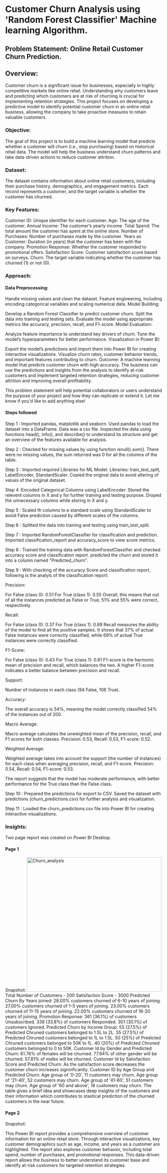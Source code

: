 # Customer Churn Analysis using 'Random Forest Classifier' Machine learning Algorithm.


## Problem Statement: Online Retail Customer Churn Prediction.


## Overview:
Customer churn is a significant issue for businesses, especially in highly competitive markets like online retail. Understanding why customers leave and predicting which customers are at risk of churning is crucial for implementing retention strategies. This project focuses on developing a predictive model to identify potential customer churn in an online retail business, allowing the company to take proactive measures to retain valuable customers.

### Objective:
The goal of this project is to build a machine learning model that predicts whether a customer will churn (i.e., stop purchasing) based on historical retail data. The model will help the business understand churn patterns and take data-driven actions to reduce customer attrition.

### Dataset:
The dataset contains information about online retail customers, including their purchase history, demographics, and engagement metrics. Each record represents a customer, and the target variable is whether the customer has churned.

### Key Features:
Customer ID: Unique identifier for each customer.
Age: The age of the customer.
Annual Income: The customer’s yearly income.
Total Spend: The total amount the customer has spent at the online store.
Number of Purchases: Number of purchases made by the customer.
Years as Customer: Duration (in years) that the customer has been with the company.
Promotion Response: Whether the customer responded to promotional offers.
Satisfaction Score: Customer satisfaction score based on surveys.
Churn: The target variable indicating whether the customer has churned (1) or not (0).

### Approach:
#### Data Preprocessing:

Handle missing values and clean the dataset.
Feature engineering, including encoding categorical variables and scaling numerical data.
Model Building:

Develop a Random Forest Classifier to predict customer churn.
Split the data into training and testing sets.
Evaluate the model using appropriate metrics like accuracy, precision, recall, and F1-score.
Model Evaluation:

Analyze feature importance to understand key drivers of churn.
Tune the model’s hyperparameters for better performance.
Visualization in Power BI:

Export the model’s predictions and import them into Power BI for creating interactive visualizations.
Visualize churn rates, customer behavior trends, and important features contributing to churn.
Outcome:
A machine learning model that predicts customer churn with high accuracy. The business can use the predictions and insights from the analysis to identify at-risk customers and implement targeted retention strategies, reducing customer attrition and improving overall profitability.

This problem statement will help potential collaborators or users understand the purpose of your project and how they can replicate or extend it. Let me know if you'd like to add anything else!

#### Steps followed
Step 1 : Imported pandas, matplotlib and seaborn. Used pandas to load the dataset into a DataFrame. Data was a csv file. Inspected the data using functions head(), info(), and describe() to understand its structure and get an overview of the features available for analysis.

Step 2 : Checked for missing values by using function isnull().sum(). There were no missing values, the sum returned was 0 for all the columns of the table.

Step 3 : Imported required Libraries for ML Model. Libraries: train_test_split, LabelEncoder, StandardScaler. Copied the original data to avoid altering of values of the original dataset.

Step 4 :Encoded Categorical Columns using LabelEncoder. Stored the relevent columns in X and y for further training and testing purpose. Droped the unnecessary columns while storing in X and y.

Step 5 : Scaled th columns to a standard scale using StandardScaler to avoid False prediction caused by different scales of the columns.

Step 6 : Splitted the data into training and testing using train_test_split.

Step 7 : Imported RandomForestClassifier for classification and prediction. Imported classification_report and accuracy_score to view score metrics.

Step 8 : Trained the training data with RandomForestClassifier and checked accuracy score and classification report. predicted the churn and stored it into a column named "Predicted_churn".

Step 9 : With checking of the accuracy Score and classification report, following is the analyis of the classification report:

Precision:

For False (class 0): 0.51 For True (class 1): 0.55 Overall, this means that out of all the instances predicted as False or True, 51% and 55% were correct, respectively.

Recall:

For False (class 0): 0.37 For True (class 1): 0.69 Recall measures the ability of the model to find all the positive samples. It shows that 37% of actual False instances were correctly classified, while 69% of actual True instances were correctly classified.

F1-Score:

For False (class 0): 0.43 For True (class 1): 0.61 F1-score is the harmonic mean of precision and recall, which balances the two. A higher F1-score indicates a better balance between precision and recall.

Support:

Number of instances in each class (94 False, 106 True).

Accuracy:

The overall accuracy is 54%, meaning the model correctly classified 54% of the instances out of 200.

Macro Average:

Macro average calculates the unweighted mean of the precision, recall, and F1 scores for both classes. Precision: 0.53, Recall: 0.53, F1-score: 0.52.

Weighted Average:

Weighted average takes into account the support (the number of instances) for each class when averaging precision, recall, and F1-score. Precision: 0.54, Recall: 0.54, F1-score: 0.53.

The report suggests that the model has moderate performance, with better performance for the True class than the False class.

Step 10 : Prepared the predictions for export to CSV. Saved the dataset with predictions (churn_predictions.csv) for further analysis and visualization.

Step 11 : Loaded the churn_predictions.csv file into Power BI for creating interactive visualizations.

### Insights:
Two page report was created on Power BI Desktop.

#### Page 1
Snapshot: 
<img width="431" alt="Churn_analysis" src="https://github.com/user-attachments/assets/0567e64f-c745-4e2b-a0dc-90b9684ce387">
Total Number of Customers - 200 Satisfaction Score - 3000
Predicted Churn By Years joined:
28.00% customers churned of 6-10 years of joining.
27.00% customers churned of 1-5 years of joining.
23.00% customers churned of 11-15 years of joining.
22.00% customers churned of 16-20 years of joining.
Promotion Response:
361 (36.1%) of customers Unsubscribed.
338 (33.8%) of customers Responded.
301 (30.1%) of customers Ignored.
Predicted Churn by Income Group:
55 (27.5%) of Predicted Chruned customers belonged to 1.5L to 2L.
55 (27.5%) of Predicted Chruned customers belonged to 1L to 1.5L.
50 (25%) of Predicted Chruned customers belonged to 50K to 1L.
40 (20%) of Predicted Chruned customers belonged to 0 to 50K.
Customer Id by Gender and Predicted Churn:
61.76% of females will be churned.
77.94% of other gender will be churned.
57.81% of males will be churned.
Customer Id by Satisfaction Score and Predicted Churn:
As the satisfaction score decreases the customer churn increases signinficantly.
Customer ID by Age Group and Predicted Churn:
Age group of '0-20', 11 customers may churn.
Age group of '21-40', 52 customers may churn.
Age group of '41-60', 51 customers may churn.
Age group of '60 and above', 18 customers may churn.
The table gives a brief idea and showcases deep insights of the customers and their information which contributes to stastical prediction of the churned customers in the near future.

#### Page 2
Snapshot: 

This Power BI report provides a comprehensive overview of customer information for an online retail store. Through interactive visualizations, key customer demographics such as age, income, and years as a customer are highlighted. The report also explores customer behavior, including total spend, number of purchases, and promotional responses. This data-driven report allows the business to better understand its customer base and identify at-risk customers for targeted retention strategies.
